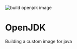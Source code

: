 
![build openjdk image](https://github.com/oceanebelle/docker/workflows/build%20openjdk%20image/badge.svg)


# OpenJDK
Building a custom image for java

